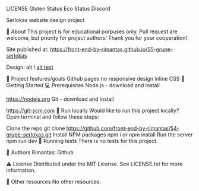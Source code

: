 LICENSE Gluten Status Eco Status Discord

Serlokas
website design project


🌟 About
This project is for educational porpuses only. Pull request are welcome, but priority for project authors! Thank you for your cooperation!

Site published at: https://front-end-by-rimantas.github.io/55-grupe-serlokas

Design: alt ! [alt text](./original-design.png)

🎯 Project features/goals
Github pages
no responsive design
inline CSS
🧰 Getting Started
💻 Prerequisites
Node.js - download and install

https://nodejs.org
Git - download and install

https://git-scm.com
🏃 Run locally
Would like to run this project locally? Open terminal and follow these steps:

Clone the repo
git clone https://github.com/front-end-by-rimantas/54-grupe-serlokas.git
Install NPM packages
npm i
or
npm install
Run the server
npm run dev
🧪 Running tests
There is no tests for this project.

🎅 Authors
Rimantas: Github

⚠️ License
Distributed under the MIT License. See LICENSE.txt for more information.

🔗 Other resources
No other resources.